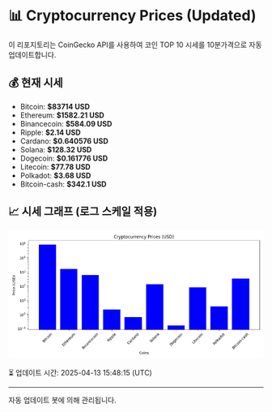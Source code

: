 
# 📊 Cryptocurrency Prices (Updated)

이 리포지토리는 CoinGecko API를 사용하여 코인 TOP 10 시세를 10분가격으로 자동 업데이트합니다.

## 💰 현재 시세
- Bitcoin: **$83714 USD**
- Ethereum: **$1582.21 USD**
- Binancecoin: **$584.09 USD**
- Ripple: **$2.14 USD**
- Cardano: **$0.640576 USD**
- Solana: **$128.32 USD**
- Dogecoin: **$0.161776 USD**
- Litecoin: **$77.78 USD**
- Polkadot: **$3.68 USD**
- Bitcoin-cash: **$342.1 USD**

## 📈 시세 그래프 (로그 스케일 적용)
![Crypto Prices](crypto_prices.png)

⏳ 업데이트 시간: 2025-04-13 15:48:15 (UTC)

---
자동 업데이트 봇에 의해 관리됩니다.
